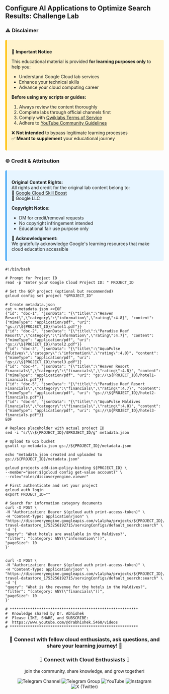 ## Configure AI Applications to Optimize Search Results: Challenge Lab


### ⚠️ **Disclaimer**  

<div style="background-color: #fff3cd; padding: 15px; border-left: 5px solid #ffc107; border-radius: 4px; margin: 20px 0;">

📌 **Important Notice**  

This educational material is provided **for learning purposes only** to help you:  
- Understand Google Cloud lab services  
- Enhance your technical skills  
- Advance your cloud computing career  

**Before using any scripts or guides:**  
1. Always review the content thoroughly  
2. Complete labs through official channels first  
3. Comply with [Qwiklabs Terms of Service](https://www.qwiklabs.com/terms_of_service)  
4. Adhere to [YouTube Community Guidelines](https://www.youtube.com/howyoutubeworks/policies/community-guidelines/)  

❌ **Not intended** to bypass legitimate learning processes  
✅ **Meant to supplement** your educational journey  

</div>



### © **Credit & Attribution**  

<div style="background-color: #e7f5ff; padding: 15px; border-left: 5px solid #4dabf7; border-radius: 4px; margin: 20px 0;">

**Original Content Rights:**  
All rights and credit for the original lab content belong to:  
🔹 [Google Cloud Skill Boost](https://www.cloudskillsboost.google/)  
🔹 Google LLC  

**Copyright Notice:**  
- DM for credit/removal requests  
- No copyright infringement intended  
- Educational fair use purpose only  

🙏 **Acknowledgement:**  
We gratefully acknowledge Google's learning resources that make cloud education accessible  

</div>

```
#!/bin/bash

# Prompt for Project ID
read -p "Enter your Google Cloud Project ID: " PROJECT_ID

# Set the GCP project (optional but recommended)
gcloud config set project "$PROJECT_ID"

# Create metadata.json
cat > metadata.json <<EOF
{"id": "doc-1", "jsonData": "{\"title\":\"Heaven Resort\",\"category\":\"information\",\"rating\":4.8}", "content": {"mimeType": "application/pdf", "uri": "gs://\${PROJECT_ID}/hotel1.pdf"}}
{"id": "doc-2", "jsonData": "{\"title\":\"Paradise Reef Resort\",\"category\":\"information\",\"rating\":4.7}", "content": {"mimeType": "application/pdf", "uri": "gs://\${PROJECT_ID}/hotel2.pdf"}}
{"id": "doc-3", "jsonData": "{\"title\":\"AquaPulse Maldives\",\"category\":\"information\",\"rating\":4.0}", "content": {"mimeType": "application/pdf", "uri": "gs://\${PROJECT_ID}/hotel3.pdf"}}
{"id": "doc-4", "jsonData": "{\"title\":\"Heaven Resort Financials\",\"category\":\"financials\",\"rating\":4.8}", "content": {"mimeType": "application/pdf", "uri": "gs://\${PROJECT_ID}/hotel1-financials.pdf"}}
{"id": "doc-5", "jsonData": "{\"title\":\"Paradise Reef Resort Financials\",\"category\":\"financials\",\"rating\":4.7}", "content": {"mimeType": "application/pdf", "uri": "gs://\${PROJECT_ID}/hotel2-financials.pdf"}}
{"id": "doc-6", "jsonData": "{\"title\":\"AquaPulse Maldives Financials\",\"category\":\"financials\",\"rating\":4.0}", "content": {"mimeType": "application/pdf", "uri": "gs://\${PROJECT_ID}/hotel3-financials.pdf"}}
EOF

# Replace placeholder with actual project ID
sed -i "s/\\\${PROJECT_ID}/$PROJECT_ID/g" metadata.json

# Upload to GCS bucket
gsutil cp metadata.json gs://${PROJECT_ID}/metadata.json

echo "metadata.json created and uploaded to gs://${PROJECT_ID}/metadata.json"

```
```
gcloud projects add-iam-policy-binding ${PROJECT_ID} \
--member="user:$(gcloud config get-value account)" \
--role="roles/discoveryengine.viewer"
```
```
# First authenticate and set your project
gcloud auth login
export PROJECT_ID=""
```
```
# Search for information category documents
curl -X POST \
-H "Authorization: Bearer $(gcloud auth print-access-token)" \
-H "Content-Type: application/json" \
"https://discoveryengine.googleapis.com/v1alpha/projects/${PROJECT_ID}/locations/global/collections/default_collection/dataStores/cymbal-travel-datastore_1753256192715/servingConfigs/default_search:search" \
-d '{
"query": "What hotels are available in the Maldives?",
"filter": "(category: ANY(\"information\"))",
"pageSize": 10
}'


curl -X POST \
-H "Authorization: Bearer $(gcloud auth print-access-token)" \
-H "Content-Type: application/json" \
"https://discoveryengine.googleapis.com/v1alpha/projects/${PROJECT_ID}/locations/global/collections/default_collection/dataStores/cymbal-travel-datastore_1753256192715/servingConfigs/default_search:search" \
-d '{
"query": "What is the revenue for the hotels in the Maldives?",
"filter": "(category: ANY(\"financials\"))",
"pageSize": 10
}'
```
```
# *********************************************************
#  Knowledge shared by Dr. Abhishek
#  Please LIKE, SHARE, and SUBSCRIBE: 
#  https://www.youtube.com/@drabhishek.5460/videos 
# *********************************************************
```
<div align="center">

<h3>🌟 Connect with fellow cloud enthusiasts, ask questions, and share your learning journey! 🌟</h3>

<div align="center">

<h3 style="font-family: 'Segoe UI', sans-serif; color: linear-gradient(90deg, #4F46E5, #E114E5);">🌟 Connect with Cloud Enthusiasts 🌟</h3>
<p style="font-family: 'Segoe UI', sans-serif;">Join the community, share knowledge, and grow together!</p>

<!-- Telegram Channel -->
<a href="https://t.me/+gBcgRTlZLyM4OGI1" target="_blank" style="text-decoration: none;">
  <img src="https://img.shields.io/badge/-Join_Telegram_Channel-2CA5E0?style=for-the-badge&logo=telegram&logoColor=white&labelColor=2CA5E0&color=white&gradient=linear-gradient(90deg, #2CA5E0, #2488C8)" alt="Telegram Channel"/>
</a>

<!-- Telegram Group -->
<a href="https://t.me/+RujS6mqBFawzZDFl" target="_blank" style="text-decoration: none;">
  <img src="https://img.shields.io/badge/-Join_Telegram_Group-2CA5E0?style=for-the-badge&logo=telegram&logoColor=white&labelColor=2CA5E0&color=white&gradient=linear-gradient(90deg, #2CA5E0, #2488C8)" alt="Telegram Group"/>
</a>

<!-- YouTube -->
<a href="https://www.youtube.com/@drabhishek.5460?sub_confirmation=1" target="_blank" style="text-decoration: none;">
  <img src="https://img.shields.io/badge/-Subscribe_YouTube-FF0000?style=for-the-badge&logo=youtube&logoColor=white&labelColor=FF0000&color=white&gradient=linear-gradient(90deg, #FF0000, #CC0000)" alt="YouTube"/>
</a>

<!-- Instagram -->
<a href="https://www.instagram.com/drabhishek.5460/" target="_blank" style="text-decoration: none;">
  <img src="https://img.shields.io/badge/-Follow_Instagram-E4405F?style=for-the-badge&logo=instagram&logoColor=white&labelColor=E4405F&color=white&gradient=linear-gradient(90deg, #E4405F, #C13584)" alt="Instagram"/>
</a>

<!-- X (Twitter) -->
<a href="https://x.com/DAbhishek5460" target="_blank" style="text-decoration: none;">
  <img src="https://img.shields.io/badge/-Follow_X-000000?style=for-the-badge&logo=x&logoColor=white&labelColor=000000&color=white&gradient=linear-gradient(90deg, #000000, #2D2D2D)" alt="X (Twitter)"/>
</a>

</div>
